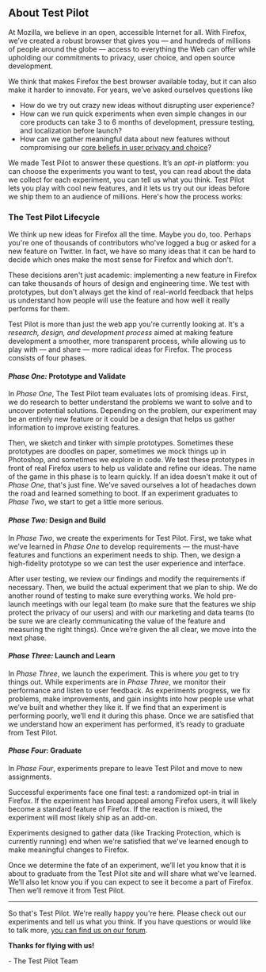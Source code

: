 ## About Test Pilot
At Mozilla, we believe in an open, accessible Internet for all. With Firefox, we’ve created a robust browser that gives you —  and hundreds of millions of people around the globe — access to everything the Web can offer while upholding our commitments to privacy, user choice, and open source development. 

We think that makes Firefox the best browser available today, but it can also make it harder to innovate. For years, we’ve asked ourselves questions like
- How do we try out crazy new ideas without disrupting user experience? 
- How can we run quick experiments when even simple changes in our core products can take 3 to 6 months of development, pressure testing, and localization before launch?
- How can we gather meaningful data about new features without compromising our [core beliefs in user privacy and choice](https://www.mozilla.org/about/manifesto/)?

We made Test Pilot to answer these questions. It’s an *opt-in* platform: you can choose the experiments you want to test, you can read about the data we collect for each experiment, you can tell us what you think. Test Pilot lets you play with cool new features, and it lets us try out our ideas before we ship them to an audience of millions. Here's how the process works:

### The Test Pilot Lifecycle

We think up new ideas for Firefox all the time. Maybe you do, too. Perhaps you're one of thousands of contributors who've logged a bug or asked for a new feature on Twitter. In fact, we have so many ideas that it can be hard to decide which ones make the most sense for Firefox and which don't.

These decisions aren't just academic: implementing a new feature in Firefox can take thousands of hours of design and engineering time. We test with prototypes, but don't always get the kind of real-world feedback that helps us understand how people will use the feature and how well it really performs for them.

Test Pilot is more than just the web app you're currently looking at. It's a *research, design, and development process* aimed at making feature development a smoother, more transparent process, while allowing us to play with — and share — more radical ideas for Firefox. The process consists of four phases.

#### *Phase One:* Prototype and Validate

In *Phase One*, The Test Pilot team evaluates lots of promising ideas. First, we do research to better understand the problems we want to solve and to uncover potential solutions. Depending on the problem, our experiment may be an entirely new feature or it could be a design that helps us gather information to improve existing features.

Then, we sketch and tinker with simple prototypes. Sometimes these prototypes are doodles on paper, sometimes we mock things up in Photoshop, and sometimes we explore in code. We test these prototypes in front of real Firefox users to help us validate and refine our ideas. The name of the game in this phase is to learn quickly. If an idea doesn't make it out of *Phase One*, that's just fine. We've saved ourselves a lot of headaches down the road and learned something to boot. If an experiment graduates to *Phase Two*, we start to get a little more serious. 

#### *Phase Two:* Design and Build

In *Phase Two*, we create the experiments for Test Pilot. First, we take what we’ve learned in *Phase One* to develop requirements — the must-have features and functions an experiment needs to ship. Then, we design a high-fidelity prototype so we can test the user experience and interface.

After user testing, we review our findings and modify the requirements if necessary. Then, we build the actual experiment that we plan to ship. We do another round of testing to make sure everything works. We hold pre-launch meetings with our legal team (to make sure that the features we ship protect the privacy of our users) and with our marketing and data teams (to be sure we are clearly communicating the value of the feature and measuring the right things). Once we’re given the all clear, we move into the next phase. 


#### *Phase Three:* Launch and Learn

In *Phase Three*, we launch the experiment. This is where *you* get to try things out. While experiments are in *Phase Three*, we monitor their performance and listen to user feedback. As experiments progress, we fix problems, make improvements, and gain insights into how people use what we’ve built and whether they like it. If we find that an experiment is performing poorly, we’ll end it during this phase. Once we are satisfied that we understand how an experiment has performed, it’s ready to graduate from Test Pilot.

#### *Phase Four:* Graduate

In *Phase Four*, experiments prepare to leave Test Pilot and move to new assignments. 

Successful experiments face one final test: a randomized opt-in trial in Firefox. If the experiment has broad appeal among Firefox users, it will likely become a standard feature of Firefox. If the reaction is mixed, the experiment will most likely ship as an add-on. 

Experiments designed to gather data (like Tracking Protection, which is currently running) end when we're satisfied that we've learned enough to make meaningful changes to Firefox.  

Once we determine the fate of an experiment, we’ll let you know that it is about to graduate from the Test Pilot site and will share what we've learned. We’ll also let know you if  you can expect to see it become a part of Firefox. Then we’ll remove it from Test Pilot.
______

So that's Test Pilot. We're really happy you're here. Please check out our experiments and tell us what you think. If you have questions or would like to talk more, [you can find us on our forum](https://discourse.mozilla-community.org/c/test-pilot).

**Thanks for flying with us!**


\- The Test Pilot Team
